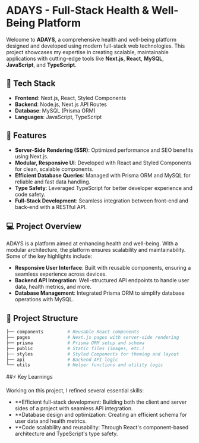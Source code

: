 # ADAYS - Full-Stack Health & Well-Being Platform



Welcome to **ADAYS**, a comprehensive health and well-being platform designed and developed using modern full-stack web technologies. This project showcases my expertise in creating scalable, maintainable applications with cutting-edge tools like **Next.js**, **React**, **MySQL**, **JavaScript**, and **TypeScript**.

## 🚀 Tech Stack
- **Frontend**: Next.js, React, Styled Components
- **Backend**: Node.js, Next.js API Routes
- **Database**: MySQL (Prisma ORM)
- **Languages**: JavaScript, TypeScript

## 🌟 Features
- **Server-Side Rendering (SSR)**: Optimized performance and SEO benefits using Next.js.
- **Modular, Responsive UI**: Developed with React and Styled Components for clean, scalable components.
- **Efficient Database Queries**: Managed with Prisma ORM and MySQL for reliable and fast data handling.
- **Type Safety**: Leveraged TypeScript for better developer experience and code safety.
- **Full-Stack Development**: Seamless integration between front-end and back-end with a RESTful API.

## 💻 Project Overview
ADAYS is a platform aimed at enhancing health and well-being. With a modular architecture, the platform ensures scalability and maintainability. Some of the key highlights include:
- **Responsive User Interface**: Built with reusable components, ensuring a seamless experience across devices.
- **Backend API Integration**: Well-structured API endpoints to handle user data, health metrics, and more.
- **Database Management**: Integrated Prisma ORM to simplify database operations with MySQL.

## 📂 Project Structure

```bash
├── components         # Reusable React components
├── pages              # Next.js pages with server-side rendering
├── prisma             # Prisma ORM setup and schema
├── public             # Static files (images, etc.)
├── styles             # Styled Components for theming and layout
├── api                # Backend API logic
└── utils              # Helper functions and utility logic
```
##⚡️ Key Learnings

Working on this project, I refined several essential skills:

- **Efficient full-stack development: Building both the client and server sides of a project with seamless API integration.
- **Database design and optimization: Creating an efficient schema for user data and health metrics.
- **Code scalability and reusability: Through React's component-based architecture and TypeScript's type safety.
